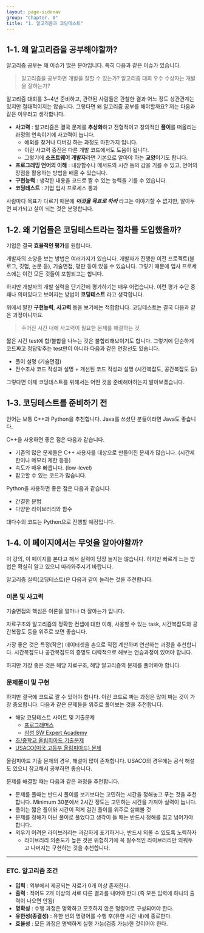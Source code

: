 ```yaml
---
layout: page-sidenav
group: "Chapter. 0"
title: "1. 알고리즘과 코딩테스트"
---
```


## 1-1. 왜 알고리즘을 공부해야할까?

알고리즘 공부는 꽤 이슈가 많은 분야입니다. 특히 다음과 같은 이슈가 있습니다.

> 알고리즘을 공부하면 개발을 잘할 수 있는가? 알고리즘 대회 우수 수상자는 개발을 잘하는가?

알고리즘 대회를 3~4년 준비하고, 관련된 사람들은 관찰한 결과 어느 정도 상관관계는 있지만 절대적이지는 않습니다.
그렇다면 왜 알고리즘 공부를 해야할까요? 저는 다음과 같은 이유라고 생각합니다.

- **사고력** : 알고리즘은 결국 문제를 **추상화**하고 전형적이고 창의적인 **풀이**를 떠올리는 과정의 연속이기에 사고력이 늡니다.
  - 예외를 찾거나 디버깅 하는 과정도 마찬가지 입니다.
  - 이런 사고력 증진은 다른 개발 코드에서도 도움이 됩니다.
  - 그렇기에 **소프트웨어 개발자**라면 기본으로 알아야 하는 **교양**이기도 합니다. 
- **프로그래밍 언어의 이해** : 내장함수나 메서드의 시간 등의 감을 기를 수 있고, 언어의 장점을 활용하는 방법을 배울 수 있습니다.
- **구현능력** : 생각한 내용을 코드로 짤 수 있는 능력을 기를 수 있습니다.
- **코딩테스트** : 기업 입사 프로세스 통과

사람마다 목표가 다르기 때문에 ***이것을 목표로 하라*** 라고는 이야기할 수 없지만, 알아두면 피가되고 살이 되는 것은 분명합니다.

## 1-2. 왜 기업들은 코딩테스트라는 절차를 도입했을까? 

기업은 결국 **효율적인 평가**를 원합니다. 

개발자의 소양을 보는 방법은 여러가지가 있습니다.
개발자가 진행한 이전 프로젝트(블로그, 깃헙, 논문 등), 기술면접, 평판 등이 있을 수 있습니다.
그렇기 때문에 입사 프로세스에는 이런 모든 것들이 포함되고는 합니다.

하지만 개발자의 개발 실력을 단기간에 평가하기는 매우 어렵습니다.
이런 평가 수단 중 꽤나 의미있다고 보여지는 방법이 **코딩테스트** 라고 생각합니다. 

위에서 말한 **구현능력**, **사고력** 등을 보기에는 적합합니다.
코딩테스트는 결국 다음과 같은 과정이니까요.

> 주어진 시간 내에 사고력이 필요한 문제를 해결하는 것

짧은 시간 test에 합/불합을 나누는 것은 불합리해보이기도 합니다.
그렇기에 단순하게 코드짜고 정답맞추는 test만이 아니라 다음과 같은 연장선도 있습니다.

- 풀이 설명 (기술면접)
- 전수조사 코드 작성과 설명 + 개선된 코드 작성과 설명 (시간복잡도, 공간복잡도 등)

그렇다면 이제 코딩테스트를 위해서는 어떤 것을 준비해야하는지 알아보겠습니다.

## 1-3. 코딩테스트를 준비하기 전

언어는 보통 C++과 Python을 추천합니다. Java를 쓰셨던 분들이라면 Java도 좋습니다.

C++을 사용하면 좋은 점은 다음과 같습니다.

- 기존의 많은 문제들은 C++ 사용자를 대상으로 만들어진 문제가 많습니다. (시간제한이나 메모리 제한 등등)
- 속도가 매우 빠릅니다. (low-level)
- 참고할 수 있는 코드가 많습니다.

Python을 사용하면 좋은 점은 다음과 같습니다.

- 간결한 문법
- 다양한 라이브러리와 함수

대다수의 코드는 Python으로 진행할 예정입니다.

## 1-4. 이 페이지에서는 무엇을 알아야할까?

이 강의, 이 페이지를 본다고 해서 실력이 당장 늘지는 않습니다. 하지만 빠르게 느는 방법은 확실히 알고 있으니 따라와주시기 바랍니다.

알고리즘 실력(코딩테스트)은 다음과 같이 늘리는 것을 추천합니다.

### 이론 및 사고력

기술면접의 핵심은 이론을 얼마나 더 잘아는가 입니다.

자료구조와 알고리즘의 정확한 컨셉에 대한 이해, 사용할 수 있는 task, 시간복잡도와 공간복잡도 등을 위주로 보면 좋습니다.

가장 좋은 것은 특정(작은) 데이터셋을 손으로 직접 계산하며 연산하는 과정을 추천합니다. 
시간복잡도나 공간복잡도의 증명도 대략적으로 해보는 연습과정이 있어야 합니다.

하지만 가장 좋은 것은 해당 자료구조, 해당 알고리즘의 문제를 풀어봐야 합니다.

### 문제풀이 및 구현

하지만 결국에 코드로 짤 수 있어야 합니다. 이런 코드로 짜는 과정은 많이 짜는 것이 가장 중요합니다.
다음과 같은 문제들을 위주로 풀어보는 것을 추천합니다.

- 해당 코딩테스트 사이트 및 기출문제
  - [프로그래머스](https://programmers.co.kr/learn/challenges)
  - [삼성 SW Expert Academy](https://swexpertacademy.com/main/main.do)
- [초/중학교 올림피아드 기출문제](https://www.acmicpc.net/category/55)
- [USACO(미국 고등부 올림피아드) 문제](https://www.acmicpc.net/category/106)

올림피아드 기출 문제의 경우, 해설이 많이 존재합니다. USACO의 경우에는 공식 해설도 있으니 참고해서 공부하면 좋습니다.

문제를 해결할 때는 다음과 같은 과정을 추천합니다.

- 문제를 풀때는 반드시 풀이를 보기보다는 고민하는 시간을 정해놓고 푸는 것을 추천합니다. Minimum 30분에서 2시간 정도는 고민하는 시간을 가져야 실력이 늡니다.
- 풀이는 짧은 풀이와 시간이 적게 걸린 풀이를 위주로 살펴볼 것
- 문제를 정해가 아닌 풀이로 풀었다고 생각이 들 때는 반드시 정해를 집고 넘어가야 합니다.
- 외우기 어려운 라이브러리는 과감하게 포기하거나, 반드시 외울 수 있도록 노력하자
  - 라이브러리 의존도가 높은 것은 위험하기에 꼭 필수적인 라이브러리만 외워두고 나머지는 구현하는 것을 추천합니다.

--- 

### ETC. 알고리즘 조건

- **입력** : 외부에서 제공되는 자료가 0개 이상 존재한다.
- **출력** : 적어도 2개 이상의 서로 다른 결과를 내어야 한다.(즉 모든 입력에 하나의 출력이 나오면 안됨)
- **명확성** : 수행 과정은 명확하고 모호하지 않은 명령어로 구성되어야 한다.
- **유한성(종결성)** : 유한 번의 명령어를 수행 후(유한 시간 내)에 종료한다.
- **효율성** : 모든 과정은 명백하게 실행 가능(검증 가능)한 것이어야 한다.